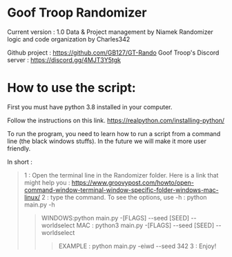 # Goof Troop Randomizer
Current version : 1.0
Data & Project management by Niamek
Randomizer logic and code organization by Charles342


Github project : https://github.com/GB127/GT-Rando
Goof Troop's Discord server : https://discord.gg/4MJT3Y5tgk
# How to use the script:
First you must have python 3.8 installed in your computer.

Follow the instructions on this link.
https://realpython.com/installing-python/

To run the program, you need to learn how to run a script from a command line (the black windows stuffs). In the future we will make it more user friendly.

In short :
>1 : Open the terminal line in the Randomizer folder. Here is a link that might help you : https://www.groovypost.com/howto/open-command-window-terminal-window-specific-folder-windows-mac-linux/
>2 : type the command. To see the options, use -h : python main.py -h
>>WINDOWS:python main.py -[FLAGS] --seed [SEED] --worldselect
>>MAC : python3 main.py  -[FLAGS] --seed [SEED] --worldselect
>>>EXAMPLE : python main.py -eiwd --seed 342
>3 : Enjoy!
